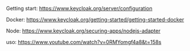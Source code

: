 Getting start: https://www.keycloak.org/server/configuration

Docker: https://www.keycloak.org/getting-started/getting-started-docker

Node: https://www.keycloak.org/securing-apps/nodejs-adapter

uso: https://www.youtube.com/watch?v=0RMYomgf4a8&t=158s
